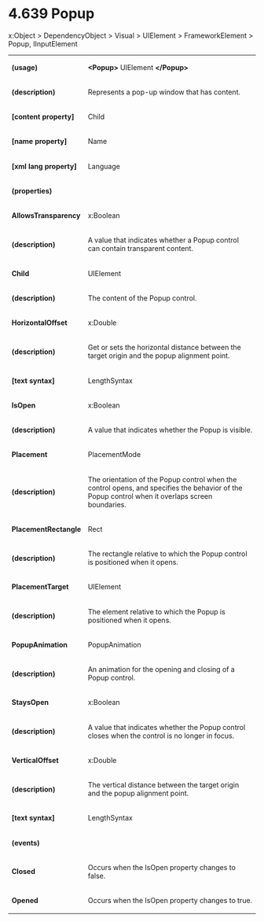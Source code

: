 <html dir="LTR" xmlns:mshelp="http://msdn.microsoft.com/mshelp" xmlns:ddue="http://ddue.schemas.microsoft.com/authoring/2003/5" xmlns:xlink="http://www.w3.org/1999/xlink" xmlns:tool="http://www.microsoft.com/tooltip"><body><input type="hidden" id="userDataCache" class="userDataStyle"><input type="hidden" id="hiddenScrollOffset"><img id="dropDownImage" style="display:none; height:0; width:0;" src="../local/drpdown.gif"><img id="dropDownHoverImage" style="display:none; height:0; width:0;" src="../local/drpdown_orange.gif"><img id="collapseImage" style="display:none; height:0; width:0;" src="../local/collapse.gif"><img id="expandImage" style="display:none; height:0; width:0;" src="../local/exp.gif"><img id="collapseAllImage" style="display:none; height:0; width:0;" src="../local/collall.gif"><img id="expandAllImage" style="display:none; height:0; width:0;" src="../local/expall.gif"><img id="copyImage" style="display:none; height:0; width:0;" src="../local/copycode.gif"><img id="copyHoverImage" style="display:none; height:0; width:0;" src="../local/copycodeHighlight.gif"><div id="header"><h1 class="heading">4.639 Popup</h1></div><div id="mainSection"><div id="mainBody"><div id="allHistory" class="saveHistory" onsave="saveAll()" onload="loadAll()"></div>




<p xmlns:wsd="http://wsdev.schemas.microsoft.com/authoring/2008/2" xmlns:msxsl="urn:schemas-microsoft-com:xslt" xmlns:script="urn:script" xmlns:build="urn:build">
<div id="sectionSection0" class="section" name="collapseableSection"><content xmlns="http://ddue.schemas.microsoft.com/authoring/2003/5" xmlns:wsd="http://wsdev.schemas.microsoft.com/authoring/2008/2" xmlns:msxsl="urn:schemas-microsoft-com:xslt" xmlns:script="urn:script" xmlns:build="urn:build">
				</content></div><div id="sectionSection1" class="section" name="collapseableSection"><content xmlns="http://ddue.schemas.microsoft.com/authoring/2003/5" xmlns:wsd="http://wsdev.schemas.microsoft.com/authoring/2008/2" xmlns:msxsl="urn:schemas-microsoft-com:xslt" xmlns:script="urn:script" xmlns:build="urn:build">
					<p xmlns="">
						<mshelp:link keywords="32151b2e-6b09-45cd-afba-003da191b81a" tabindex="0">x:Object</mshelp:link> &gt; <mshelp:link keywords="35952578-1b00-44af-ab0a-4726a2e04bd8" tabindex="0">DependencyObject</mshelp:link> &gt; <mshelp:link keywords="cfab53b4-a0b5-4b61-8960-a7a2d2cc3eb2" tabindex="0">Visual</mshelp:link> &gt; <mshelp:link keywords="837f4ff4-6039-4429-8f17-f04a514988ad" tabindex="0">UIElement</mshelp:link> &gt; <mshelp:link keywords="a2610c01-256b-4d8b-8c2a-c087e322f1bd" tabindex="0">FrameworkElement</mshelp:link> &gt; Popup, <mshelp:link keywords="b848a29c-a29a-467f-9f8b-ea1cdf410d12" tabindex="0">IInputElement</mshelp:link></p>
					<p xmlns=""><b></b></p><table class="ProtocolAuthoredTable" xmlns=""><tr>
								<td>
									<p>
										<b>(usage)</b>
									</p>
								</td>
								<td>
									<p>
										<b>&lt;Popup&gt;</b>
										<mshelp:link keywords="837f4ff4-6039-4429-8f17-f04a514988ad" tabindex="0">UIElement</mshelp:link>
										<b>&lt;/Popup&gt;</b>
									</p>
								</td>
							</tr><tr>
							<td>
								<p>
									<b>(description)</b>
								</p>
							</td>
							<td>
								<p>Represents a pop-up window that has content.</p>
							</td>
						</tr><tr>
							<td>
								<p>
									<b>[content property]</b>
								</p>
							</td>
							<td>
								<p>Child</p>
							</td>
						</tr><tr>
							<td>
								<p>
									<b>[name property]</b>
								</p>
							</td>
							<td>
								<p>Name</p>
							</td>
						</tr><tr>
							<td>
								<p>
									<b>[xml lang property]</b>
								</p>
							</td>
							<td>
								<p>Language</p>
							</td>
						</tr><tr>
							<td>
								<p>
									<b>(properties)</b>
								</p>
							</td>
							<td>
							</td>
						</tr><tr>
							<td>
								<p>
									<b>AllowsTransparency</b>
								</p>
							</td>
							<td>
								<p>
									<mshelp:link keywords="934eeeff-1802-4c73-8f40-1d34cbec94e5" tabindex="0">x:Boolean</mshelp:link>
								</p>
							</td>
						</tr><tr>
							<td>
								<p>
									<b>(description)</b>
								</p>
							</td>
							<td>
								<p>A value that indicates whether a Popup control can contain transparent content.</p>
							</td>
						</tr><tr>
							<td>
								<p>
									<b>Child</b>
								</p>
							</td>
							<td>
								<p>
									<mshelp:link keywords="837f4ff4-6039-4429-8f17-f04a514988ad" tabindex="0">UIElement</mshelp:link>
								</p>
							</td>
						</tr><tr>
							<td>
								<p>
									<b>(description)</b>
								</p>
							</td>
							<td>
								<p>The content of the Popup control.</p>
							</td>
						</tr><tr>
							<td>
								<p>
									<b>HorizontalOffset</b>
								</p>
							</td>
							<td>
								<p>
									<mshelp:link keywords="eba4f871-299c-4b4a-8477-fbb89ef1665c" tabindex="0">x:Double</mshelp:link>
								</p>
							</td>
						</tr><tr>
							<td>
								<p>
									<b>(description)</b>
								</p>
							</td>
							<td>
								<p>Get or sets the horizontal distance between the target origin and the popup alignment point.</p>
							</td>
						</tr><tr>
							<td>
								<p>
									<b>[text syntax]</b>
								</p>
							</td>
							<td>
								<p>
									<mshelp:link keywords="580ecac9-c48e-4e88-a2fb-28d57916f69d" tabindex="0">LengthSyntax</mshelp:link>
								</p>
							</td>
						</tr><tr>
							<td>
								<p>
									<b>IsOpen</b>
								</p>
							</td>
							<td>
								<p>
									<mshelp:link keywords="934eeeff-1802-4c73-8f40-1d34cbec94e5" tabindex="0">x:Boolean</mshelp:link>
								</p>
							</td>
						</tr><tr>
							<td>
								<p>
									<b>(description)</b>
								</p>
							</td>
							<td>
								<p>A value that indicates whether the Popup is visible.</p>
							</td>
						</tr><tr>
							<td>
								<p>
									<b>Placement</b>
								</p>
							</td>
							<td>
								<p>
									<mshelp:link keywords="a4f0b0a1-5bd0-42c6-a34b-200c5e6782bc" tabindex="0">PlacementMode</mshelp:link>
								</p>
							</td>
						</tr><tr>
							<td>
								<p>
									<b>(description)</b>
								</p>
							</td>
							<td>
								<p>The orientation of the Popup control when the control opens, and specifies the behavior of the Popup control when it overlaps screen boundaries.</p>
							</td>
						</tr><tr>
							<td>
								<p>
									<b>PlacementRectangle</b>
								</p>
							</td>
							<td>
								<p>
									<mshelp:link keywords="8d442928-933c-4b1b-8c53-2542bf2cac24" tabindex="0">Rect</mshelp:link>
								</p>
							</td>
						</tr><tr>
							<td>
								<p>
									<b>(description)</b>
								</p>
							</td>
							<td>
								<p>The rectangle relative to which the Popup control is positioned when it opens.</p>
							</td>
						</tr><tr>
							<td>
								<p>
									<b>PlacementTarget</b>
								</p>
							</td>
							<td>
								<p>
									<mshelp:link keywords="837f4ff4-6039-4429-8f17-f04a514988ad" tabindex="0">UIElement</mshelp:link>
								</p>
							</td>
						</tr><tr>
							<td>
								<p>
									<b>(description)</b>
								</p>
							</td>
							<td>
								<p>The element relative to which the Popup is positioned when it opens.</p>
							</td>
						</tr><tr>
							<td>
								<p>
									<b>PopupAnimation</b>
								</p>
							</td>
							<td>
								<p>
									<mshelp:link keywords="662f2dc4-7c71-4b2a-9cd8-a7c84927e71c" tabindex="0">PopupAnimation</mshelp:link>
								</p>
							</td>
						</tr><tr>
							<td>
								<p>
									<b>(description)</b>
								</p>
							</td>
							<td>
								<p>An animation for the opening and closing of a Popup control.</p>
							</td>
						</tr><tr>
							<td>
								<p>
									<b>StaysOpen</b>
								</p>
							</td>
							<td>
								<p>
									<mshelp:link keywords="934eeeff-1802-4c73-8f40-1d34cbec94e5" tabindex="0">x:Boolean</mshelp:link>
								</p>
							</td>
						</tr><tr>
							<td>
								<p>
									<b>(description)</b>
								</p>
							</td>
							<td>
								<p>A value that indicates whether the Popup control closes when the control is no longer in focus.</p>
							</td>
						</tr><tr>
							<td>
								<p>
									<b>VerticalOffset</b>
								</p>
							</td>
							<td>
								<p>
									<mshelp:link keywords="eba4f871-299c-4b4a-8477-fbb89ef1665c" tabindex="0">x:Double</mshelp:link>
								</p>
							</td>
						</tr><tr>
							<td>
								<p>
									<b>(description)</b>
								</p>
							</td>
							<td>
								<p>The vertical distance between the target origin and the popup alignment point.</p>
							</td>
						</tr><tr>
							<td>
								<p>
									<b>[text syntax]</b>
								</p>
							</td>
							<td>
								<p>
									<mshelp:link keywords="580ecac9-c48e-4e88-a2fb-28d57916f69d" tabindex="0">LengthSyntax</mshelp:link>
								</p>
							</td>
						</tr><tr>
							<td>
								<p>
									<b>(events)</b>
								</p>
							</td>
							<td>
							</td>
						</tr><tr>
							<td>
								<p>
									<b>Closed</b>
								</p>
							</td>
							<td>
								<p>Occurs when the IsOpen property changes to false.</p>
							</td>
						</tr><tr>
							<td>
								<p>
									<b>Opened</b>
								</p>
							</td>
							<td>
								<p>Occurs when the IsOpen property changes to true.</p>
							</td>
						</tr></table>
				</content></div><!--[if gte IE 5]>
			<tool:tip element="languageFilterToolTip" avoidmouse="false"/>
		<![endif]--></div><a name="feedback"></a><span></span></div></body></html>
